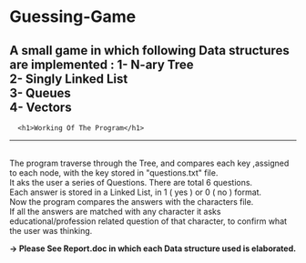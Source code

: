 # Guessing-Game
A small game in which following  Data structures are implemented : 
  1- N-ary Tree <br>
  2- Singly Linked List <br>
  3- Queues <br>
  4- Vectors <br>
--------------------------------------
      <h1>Working Of The Program</h1> 
--------------------------------------
<br>The program traverse through the Tree, and compares each key ,assigned to each node, with the key stored in "questions.txt" file.<br>
It aks the user a series of Questions. There are total 6 questions.<br>
Each answer is stored in a Linked List, in 1 ( yes ) or 0 ( no ) format.<br>
Now the program compares the answers with the characters file.<br>
If all the answers are matched with any character it asks educational/profession related question of that character, to confirm what the user was thinking.<br>

<b>-> Please See Report.doc in which each Data structure used is elaborated.</b>
